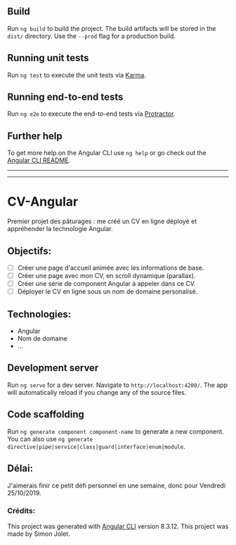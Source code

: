 ## Build

Run `ng build` to build the project. The build artifacts will be stored in the `dist/` directory. Use the `--prod` flag for a production build.

## Running unit tests

Run `ng test` to execute the unit tests via [Karma](https://karma-runner.github.io).

## Running end-to-end tests

Run `ng e2e` to execute the end-to-end tests via [Protractor](http://www.protractortest.org/).

## Further help

To get more help on the Angular CLI use `ng help` or go check out the [Angular CLI README](https://github.com/angular/angular-cli/blob/master/README.md).

---

---

# CV-Angular

Premier projet des pâturages : me créé un CV en ligne déployé et appréhender la technologie Angular.

## Objectifs:

- [ ] Créer une page d'accueil animée avec les informations de base.
- [ ] Créer une page avec mon CV, en scroll dynamique (parallax).
- [ ] Créer une série de component Angular à appeler dans ce CV.
- [ ] Déployer le CV en ligne sous un nom de domaine personalisé.

## Technologies:

- Angular
- Nom de domaine
- ...

## Development server

Run `ng serve` for a dev server. Navigate to `http://localhost:4200/`. The app will automatically reload if you change any of the source files.

## Code scaffolding

Run `ng generate component component-name` to generate a new component. You can also use `ng generate directive|pipe|service|class|guard|interface|enum|module`.

## Délai:

J'aimerais finir ce petit défi personnel en une semaine, donc pour Vendredi 25/10/2019.

### Crédits:

This project was generated with [Angular CLI](https://github.com/angular/angular-cli) version 8.3.12.
This project was made by Simon Jolet.
